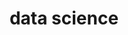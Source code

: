 ---
title: data science
layout: category
permalink: /categories/data-science
taxonomy: data-science
---